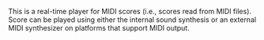This is a real-time player for MIDI scores (i.e., scores read from MIDI files). Score can be played using either the internal sound synthesis or an external MIDI synthesizer on platforms that support MIDI output.
